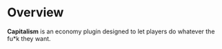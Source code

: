 Overview
========

**Capitalism** is an economy plugin designed to let players do whatever the fu*k they want.